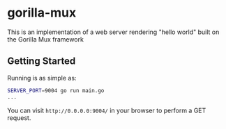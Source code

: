 # gorilla-mux

This is an implementation of a web server rendering "hello world" built on the Gorilla Mux framework

## Getting Started

Running is as simple as:

```bash
SERVER_PORT=9004 go run main.go
...
```

You can visit `http://0.0.0.0:9004/` in your browser to perform a GET request.
